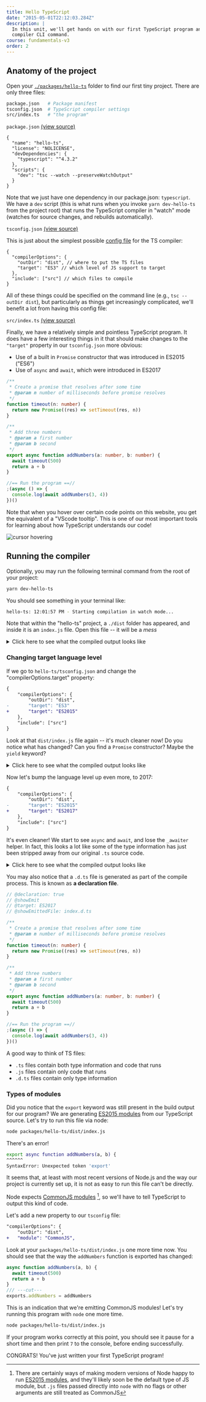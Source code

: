 ```yaml
---
title: Hello TypeScript
date: "2015-05-01T22:12:03.284Z"
description: |
  In this unit, we'll get hands on with our first TypeScript program and the
  compiler CLI command.
course: fundamentals-v3
order: 2
---
```


## Anatomy of the project

Open your [`./packages/hello-ts`](https://github.com/mike-north/ts-fundamentals-v3/blob/main/packages/hello-ts/) folder to find
our first tiny project. There are only three files:

```sh
package.json   # Package manifest
tsconfig.json  # TypeScript compiler settings
src/index.ts   # "the program"
```

`package.json`
[(view source)](https://github.com/mike-north/ts-fundamentals-v3/blob/main/packages/hello-ts/package.json) <br />

```jsonc
{
  "name": "hello-ts",
  "license": "NOLICENSE",
  "devDependencies": {
    "typescript": "^4.3.2"
  },
  "scripts": {
    "dev": "tsc --watch --preserveWatchOutput"
  }
}
```

Note that we just have one dependency in our package.json: `typescript`. We have a `dev` script (this is
what runs when you invoke `yarn dev-hello-ts` from the project root) that runs the TypeScript compiler in "watch"
mode (watches for source changes, and rebuilds automatically).

`tsconfig.json`
[(view source)](https://github.com/mike-north/ts-fundamentals-v3/blob/main/packages/hello-ts/tsconfig.json) <br />

This is just about the simplest possible [config file](https://www.typescriptlang.org/docs/handbook/tsconfig-json.html) for the TS compiler:

```jsonc
{
  "compilerOptions": {
    "outDir": "dist", // where to put the TS files
    "target": "ES3" // which level of JS support to target
  },
  "include": ["src"] // which files to compile
}
```

All of these things could be specified on the command line (e.g., `tsc --outDir dist`), but particularly as
things get increasingly complicated, we'll benefit a lot from having this config file:

`src/index.ts`
[(view source)](https://github.com/mike-north/ts-fundamentals-v3/blob/main/packages/hello-ts/src/index.ts) <br />

Finally, we have a relatively simple and pointless TypeScript program. It does
have a few interesting things in it that should make changes to the `"target"`
property in our `tsconfig.json` more obvious:

- Use of a built in `Promise` constructor that was introduced in ES2015 ("ES6")
- Use of `async` and `await`, which were introduced in ES2017

```ts twoslash
/**
 * Create a promise that resolves after some time
 * @param n number of milliseconds before promise resolves
 */
function timeout(n: number) {
  return new Promise((res) => setTimeout(res, n))
}

/**
 * Add three numbers
 * @param a first number
 * @param b second
 */
export async function addNumbers(a: number, b: number) {
  await timeout(500)
  return a + b
}

//== Run the program ==//
;(async () => {
  console.log(await addNumbers(3, 4))
})()
```

Note that when you hover over certain code points on this website, you get
the equivalent of a "VScode tooltip". This is one of our most important
tools for learning about how TypeScript understands our code!

![cursor hovering](/cursor-tooltip-ts.gif)

## Running the compiler

Optionally, you may run the following terminal command from the root of your project:

```sh
yarn dev-hello-ts
```

You should see something in your terminal like:

```sh
hello-ts: 12:01:57 PM - Starting compilation in watch mode...
```

Note that within the "hello-ts" project, a `./dist` folder has appeared,
and inside it is an `index.js` file. Open this file -- it will be a _mess_

<details>
  <summary>Click here to see what the compiled output looks like</summary>

```js twoslash
"use strict";
var __awaiter = (this && this.__awaiter) || function (thisArg, _arguments, P, generator) {
    function adopt(value) { return value instanceof P ? value : new P(function (resolve) { resolve(value); }); }
    return new (P || (P = Promise))(function (resolve, reject) {
        function fulfilled(value) { try { step(generator.next(value)); } catch (e) { reject(e); } }
        function rejected(value) { try { step(generator["throw"](value)); } catch (e) { reject(e); } }
        function step(result) { result.done ? resolve(result.value) : adopt(result.value).then(fulfilled, rejected); }
        step((generator = generator.apply(thisArg, _arguments || [])).next());
    });
};
var __generator = (this && this.__generator) || function (thisArg, body) {
    var _ = { label: 0, sent: function() { if (t[0] & 1) throw t[1]; return t[1]; }, trys: [], ops: [] }, f, y, t, g;
    return g = { next: verb(0), "throw": verb(1), "return": verb(2) }, typeof Symbol === "function" && (g[Symbol.iterator] = function() { return this; }), g;
    function verb(n) { return function (v) { return step([n, v]); }; }
    function step(op) {
        if (f) throw new TypeError("Generator is already executing.");
        while (_) try {
            if (f = 1, y && (t = op[0] & 2 ? y["return"] : op[0] ? y["throw"] || ((t = y["return"]) && t.call(y), 0) : y.next) && !(t = t.call(y, op[1])).done) return t;
            if (y = 0, t) op = [op[0] & 2, t.value];
            switch (op[0]) {
                case 0: case 1: t = op; break;
                case 4: _.label++; return { value: op[1], done: false };
                case 5: _.label++; y = op[1]; op = [0]; continue;
                case 7: op = _.ops.pop(); _.trys.pop(); continue;
                default:
                    if (!(t = _.trys, t = t.length > 0 && t[t.length - 1]) && (op[0] === 6 || op[0] === 2)) { _ = 0; continue; }
                    if (op[0] === 3 && (!t || (op[1] > t[0] && op[1] < t[3]))) { _.label = op[1]; break; }
                    if (op[0] === 6 && _.label < t[1]) { _.label = t[1]; t = op; break; }
                    if (t && _.label < t[2]) { _.label = t[2]; _.ops.push(op); break; }
                    if (t[2]) _.ops.pop();
                    _.trys.pop(); continue;
            }
            op = body.call(thisArg, _);
        } catch (e) { op = [6, e]; y = 0; } finally { f = t = 0; }
        if (op[0] & 5) throw op[1]; return { value: op[0] ? op[1] : void 0, done: true };
    }
};
exports.__esModule = true;
exports.addNumbers = void 0;
/**
 * Create a promise that resolves after some time
 * @param n number of milliseconds before promise resolves
 */
function timeout(n) {
    return new Promise(function (res) { return setTimeout(res, n); });
}
/**
 * Add three numbers
 * @param a first number
 * @param b second
 */
function addNumbers(a, b) {
    return __awaiter(this, void 0, void 0, function () {
        return __generator(this, function (_a) {
            switch (_a.label) {
                case 0: return [4 /*yield*/, timeout(500)];
                case 1:
                    _a.sent();
                    return [2 /*return*/, a + b];
            }
        });
    });
}
exports.addNumbers = addNumbers;
//== Run the program ==//
(function () { return __awaiter(void 0, void 0, void 0, function () {
    var _a, _b;
    return __generator(this, function (_c) {
        switch (_c.label) {
            case 0:
                _b = (_a = console).log;
                return [4 /*yield*/, addNumbers(3, 4)];
            case 1:
                _b.apply(_a, [_c.sent()]);
                return [2 /*return*/];
        }
    });
}); })();

```

</details>

### Changing target language level

If we go to `hello-ts/tsconfig.json` and change the "compilerOptions.target" property:

```diff
{
    "compilerOptions": {
        "outDir": "dist",
-       "target": "ES3"
+       "target": "ES2015"
    },
    "include": ["src"]
}
```

Look at that `dist/index.js` file again -- it's much cleaner now! Do you notice what has changed? Can you find a `Promise` constructor? Maybe the `yield` keyword?

<details>
  <summary>Click here to see what the compiled output looks like</summary>

```ts twoslash
// @showEmit
// @target: ES2015
/**
 * Create a promise that resolves after some time
 * @param n number of milliseconds before promise resolves
 */
function timeout(n: number) {
  return new Promise((res) => setTimeout(res, n))
}

/**
 * Add three numbers
 * @param a first number
 * @param b second
 */
export async function addNumbers(a: number, b: number) {
  await timeout(500)
  return a + b
}

//== Run the program ==//
;(async () => {
  console.log(await addNumbers(3, 4))
})()
```

</details>


Now let's bump the language level up even more, to 2017:

```diff
{
    "compilerOptions": {
        "outDir": "dist",
-       "target": "ES2015"
+       "target": "ES2017"
    },
    "include": ["src"]
}
```

It's even cleaner! We start to see `async` and `await`, and lose the `_awaiter` helper. In fact, this looks a lot like some of the type information has just been stripped away from our original `.ts` source code.


<details>
  <summary>Click here to see what the compiled output looks like</summary>

```ts twoslash
// @showEmit
// @target: ES2017
/**
 * Create a promise that resolves after some time
 * @param n number of milliseconds before promise resolves
 */
function timeout(n: number) {
  return new Promise((res) => setTimeout(res, n))
}

/**
 * Add three numbers
 * @param a first number
 * @param b second
 */
export async function addNumbers(a: number, b: number) {
  await timeout(500)
  return a + b
}

//== Run the program ==//
;(async () => {
  console.log(await addNumbers(3, 4))
})()
```

</details>

You may also notice that a `.d.ts` file is generated as part of the compile process. This is known as **a declaration file**.
```ts twoslash
// @declaration: true
// @showEmit
// @target: ES2017
// @showEmittedFile: index.d.ts

/**
 * Create a promise that resolves after some time
 * @param n number of milliseconds before promise resolves
 */
function timeout(n: number) {
  return new Promise((res) => setTimeout(res, n))
}

/**
 * Add three numbers
 * @param a first number
 * @param b second
 */
export async function addNumbers(a: number, b: number) {
  await timeout(500)
  return a + b
}

//== Run the program ==//
;(async () => {
  console.log(await addNumbers(3, 4))
})()
```

A good way to think of TS files:
* `.ts` files contain both type information and code that runs
* `.js` files contain only code that runs
* `.d.ts` files contain only type information

### Types of modules

Did you notice that the `export` keyword was still present in the build output for our program? We are generating [ES2015 modules][esm] from our TypeScript source. Let's try to run this file via node:

```sh
node packages/hello-ts/dist/index.js
```

There's an error!

```sh
export async function addNumbers(a, b) {
^^^^^^
SyntaxError: Unexpected token 'export'
```

It seems that, at least with most recent versions of Node.js and the way
our project is currently set up, it is not as easy to run this file can't be directly.

Node expects [CommonJS modules][cjs] [^1], so we'll have to tell TypeScript to output
this kind of code.

Let's add a new property to our `tsconfig` file:

```diff json
"compilerOptions": {
    "outDir": "dist",
+   "module": "CommonJS",
```

Look at your `packages/hello-ts/dist/index.js` one more time now. You should see
that the way the `addNumbers` function is exported has changed:

```js twoslash
async function addNumbers(a, b) {
  await timeout(500)
  return a + b
}
/// ---cut---
exports.addNumbers = addNumbers
```

This is an indication that we're emitting CommonJS modules! Let's try running
this program with `node` one more time.

```sh
node packages/hello-ts/dist/index.js
```

If your program works correctly at this point, you should see it pause for a short
time and then print `7` to the console, before ending successfully.

[^1]: There are certainly ways of making modern versions of Node happy to run [ES2015 modules][esm], and they'll likely soon be the default type of JS module, but `.js` files passed directly into `node` with no flags or other arguments are still treated as CommonJS

CONGRATS! You've just written your first TypeScript program!

[esm]: (https://en.wikipedia.org/wiki/ECMAScript#6th_Edition_%E2%80%93_ECMAScript_2015)
[cjs]: (https://en.wikipedia.org/wiki/CommonJS)
